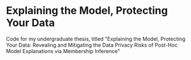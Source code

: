 # Explaining the Model, Protecting Your Data
Code for my undergraduate thesis, titled "Explaining the Model, Protecting Your Data: Revealing and Mitigating the Data Privacy Risks of Post-Hoc Model Explanations via Membership Inference"
